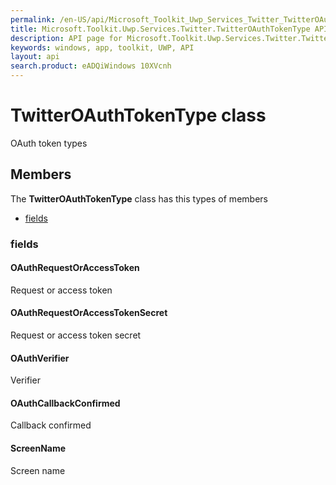 ```yaml
---
permalink: /en-US/api/Microsoft_Toolkit_Uwp_Services_Twitter_TwitterOAuthTokenType.htm
title: Microsoft.Toolkit.Uwp.Services.Twitter.TwitterOAuthTokenType API 
description: API page for Microsoft.Toolkit.Uwp.Services.Twitter.TwitterOAuthTokenType
keywords: windows, app, toolkit, UWP, API
layout: api
search.product: eADQiWindows 10XVcnh
---
```



# TwitterOAuthTokenType class

OAuth token types

## Members

The **TwitterOAuthTokenType** class has this types of members

* [fields](#fields)

### fields

#### OAuthRequestOrAccessToken

Request or access token



#### OAuthRequestOrAccessTokenSecret

Request or access token secret



#### OAuthVerifier

Verifier



#### OAuthCallbackConfirmed

Callback confirmed



#### ScreenName

Screen name


